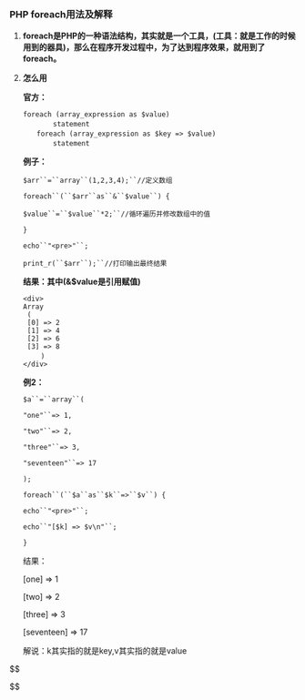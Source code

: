 ### PHP foreach用法及解释

1. **foreach是PHP的一种语法结构，其实就是一个工具，(工具：就是工作的时候用到的器具)，那么在程序开发过程中，为了达到程序效果，就用到了foreach。**

2. **怎么用**

   **官方：**

   ```
   foreach (array_expression as $value)
       　　statement
   　　foreach (array_expression as $key => $value)
     　　  statement
   ```

   **例子：**

   `$arr``=``array``(1,2,3,4);``//定义数组`

   `foreach``(``$arr``as``&``$value``) {`

   `$value``=``$value``*2;``//循环遍历并修改数组中的值`

   `}`

   `echo``"<pre>"``;`

   `print_r(``$arr``);``//打印输出最终结果`

   **结果：其中(&$value是引用赋值)**

   ```
   <div>
   Array
    (
    [0] => 2
    [1] => 4
    [2] => 6
    [3] => 8
    　　)
   </div>
   ```

   **例2：**

   `$a``=``array``(`

   `"one"``=> 1,`

   `"two"``=> 2,`

   `"three"``=> 3,`

   `"seventeen"``=> 17`

   `);`

   `foreach``(``$a``as``$k``=>``$v``) {`

   `echo``"<pre>"``;`

   `echo``"[$k] => $v\n"``;`

   `}  `

   结果：

   [one] => 1

   [two] => 2

   [three] => 3

   [seventeen] => 17

   解说：k其实指的就是key,v其实指的就是value

$$

$$
